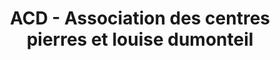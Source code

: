 ---
title: "ACD - Association des centres pierres et louise dumonteil"
url: /paris/acd-association-des-centres-pierres-et-louise-dumonteil/
shop: blanchisserie
---